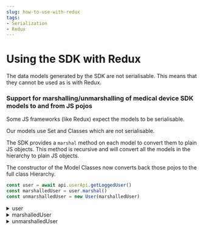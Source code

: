 ```yaml
---
slug: how-to-use-with-redux
tags:
- Serialization
- Redux
---
```


# Using the SDK with Redux

The data models generated by the SDK are not serialisable. This means that they cannot be used as is with Redux.

### Support for marshalling/unmarshalling of medical device SDK models to and from JS pojos

Some JS frameworks (like Redux) expect the models to be serialisable. 

Our models use Set and Classes which are not serialisable.

The SDK provides a `marshal` method on each model to convert them to plain JS objects. This method is recursive and will
convert all the models in the hierarchy to plain JS objects.

The constructor of the Model Classes now converts back those pojos to the full class Hierarchy.

<!-- file://code-samples/how-to/how-to-use-with-redux/index.mts snippet:marshal and unmarshal the currently logged user-->
```typescript
const user = await api.userApi.getLoggedUser()
const marshalledUser = user.marshal()
const unmarshalledUser = new User(marshalledUser)
```
<!-- output://code-samples/how-to/how-to-use-with-redux/user.txt -->
<details>
<summary>user</summary>

```json
{
  "id": "f7ec463c-44b4-414e-9e7f-f2cc0967cc01",
  "rev": "111-c3f1e2908df9a81a43903697937bc56e",
  "created": 1679919731079,
  "name": "Master HCP",
  "login": "master@b16baa.icure",
  "groupId": "ic-e2etest-medtech-docs",
  "healthcarePartyId": "b16baab3-b6a3-42a0-b4b5-8dc8e00cc806",
  "email": "master@b16baa.icure",
  "properties": {},
  "roles": {},
  "sharingDataWith": {
    "medicalInformation": {}
  },
  "authenticationTokens": {
    "aee1860e-eb42-45fc-a2f2-9753f68764e1": {
      "creationTime": 1679919731274,
      "validity": 86400
    },
    "5d47319d-0487-427f-b492-c761deea7caa": {
      "creationTime": 1680074455610,
      "validity": 31536000
    }
  }
}
```
</details>

<!-- output://code-samples/how-to/how-to-use-with-redux/marshalledUser.txt -->
<details>
<summary>marshalledUser</summary>

```json
{
  "id": "f7ec463c-44b4-414e-9e7f-f2cc0967cc01",
  "rev": "111-c3f1e2908df9a81a43903697937bc56e",
  "created": 1679919731079,
  "name": "Master HCP",
  "login": "master@b16baa.icure",
  "groupId": "ic-e2etest-medtech-docs",
  "healthcarePartyId": "b16baab3-b6a3-42a0-b4b5-8dc8e00cc806",
  "email": "master@b16baa.icure",
  "properties": [],
  "roles": [],
  "sharingDataWith": {
    "medicalInformation": []
  },
  "authenticationTokens": {
    "aee1860e-eb42-45fc-a2f2-9753f68764e1": {
      "creationTime": 1679919731274,
      "validity": 86400
    },
    "5d47319d-0487-427f-b492-c761deea7caa": {
      "creationTime": 1680074455610,
      "validity": 31536000
    }
  }
}
```
</details>

<!-- output://code-samples/how-to/how-to-use-with-redux/unmarshalledUser.txt -->
<details>
<summary>unmarshalledUser</summary>

```json
{
  "id": "f7ec463c-44b4-414e-9e7f-f2cc0967cc01",
  "rev": "111-c3f1e2908df9a81a43903697937bc56e",
  "created": 1679919731079,
  "name": "Master HCP",
  "login": "master@b16baa.icure",
  "groupId": "ic-e2etest-medtech-docs",
  "healthcarePartyId": "b16baab3-b6a3-42a0-b4b5-8dc8e00cc806",
  "email": "master@b16baa.icure",
  "properties": {},
  "roles": {},
  "sharingDataWith": {
    "medicalInformation": {}
  },
  "authenticationTokens": {
    "aee1860e-eb42-45fc-a2f2-9753f68764e1": {
      "creationTime": 1679919731274,
      "validity": 86400
    },
    "5d47319d-0487-427f-b492-c761deea7caa": {
      "creationTime": 1680074455610,
      "validity": 31536000
    }
  }
}
```
</details>
